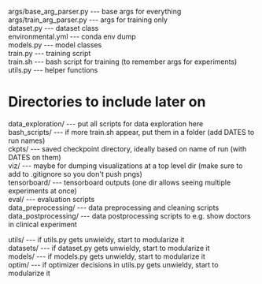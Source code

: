 args/base_arg_parser.py --- base args for everything  
args/train_arg_parser.py --- args for training only  
dataset.py --- dataset class  
environmental.yml --- conda env dump  
models.py --- model classes  
train.py --- training script  
train.sh --- bash script for training (to remember args for experiments)  
utils.py --- helper functions  


# Directories to include later on  
data_exploration/ --- put all scripts for data exploration here  
bash_scripts/ --- if more train.sh appear, put them in a folder (add DATES to run names)  
ckpts/ --- saved checkpoint directory, ideally based on name of run (with DATES on them)  
viz/ --- maybe for dumping visualizations at a top level dir (make sure to add to .gitignore so you don't push pngs)   
tensorboard/ --- tensorboard outputs (one dir allows seeing multiple experiments at once)   
eval/ --- evaluation scripts  
data_preprocessing/ --- data preprocessing and cleaning scripts   
data_postprocessing/ --- data postprocessing scripts to e.g. show doctors in clinical experiment  


utils/ --- if utils.py gets unwieldy, start to modularize it   
datasets/ --- if dataset.py gets unwieldy, start to modularize it   
models/ --- if models.py gets unwieldy, start to modularize it    
optim/ --- if optimizer decisions in utils.py gets unwieldy, start to modularize it   

